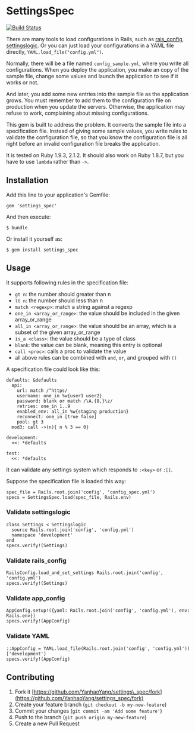 # SettingsSpec

[![Build Status](https://travis-ci.org/YanhaoYang/settings_spec.svg?branch=master)](https://travis-ci.org/YanhaoYang/settings_spec)

There are many tools to load configurations in Rails, such as
[rais\_config](https://github.com/railsconfig/rails_config),
[settingslogic](https://github.com/binarylogic/settingslogic).
Or you can just load your configurations in a YAML file directly,
`YAML.load_file("config.yml")`.

Normally, there will be a file named `config_sample.yml`, where
you write all configurations. When you deploy the application,
you make an copy of the sample file, change some values and launch
the application to see if it works or not.

And later, you add some new entries into the sample file as the
application grows. You must remember to add them to the configuration
file on production when you update the servers. Otherwise, the
application may refuse to work, complaining about missing configurations.

This gem is built to address the problem. It converts the sample
file into a specification file. Instead of giving some sample values,
you write rules to validate the configuration file, so that you know
the configuration file is all right before an invalid configuration
file breaks the application.

It is tested on Ruby 1.9.3, 2.1.2. It should also work on Ruby 1.8.7,
but you have to use `lambda` rather than `->`.

## Installation

Add this line to your application's Gemfile:

    gem 'settings_spec'

And then execute:

    $ bundle

Or install it yourself as:

    $ gem install settings_spec

## Usage

It supports following rules in the specification file:

* `gt n`: the number should greater than n
* `lt n`: the number should less than n
* `match <regexp>`: match a string against a regexp
* `one_in <array_or_range>`: the value should be included in the given array\_or\_range
* `all_in <array_or_range>`: the value should be an array, which is a subset of the given array\_or\_range
* `is_a <class>`: the value should be a type of class
* `blank`: the value can be blank, meaning this entry is optional
* `call <proc>`: calls a proc to validate the value
* all above rules can be combined with `and`, `or`, and grouped with `()`

A specification file could look like this:

    defaults: &defaults
      api:
        url: match /^https/
        username: one_in %w{user1 user2}
        password: blank or match /\A.{8,}\z/
        retries: one_in 1..9
        enabled_env: all_in %w{staging production}
        reconnect: one_in [true false]
        pool: gt 3
      mod3: call ->(n){ n % 3 == 0}

    development:
      <<: *defaults

    test:
      <<: *defaults

It can validate any settings system which responds to `:<key>` or `:[]`.

Suppose the specification file is loaded this way:

    spec_file = Rails.root.join('config', 'config_spec.yml')
    specs = SettingsSpec.load(spec_file, Rails.env)

### Validate settingslogic

    class Settings < Settingslogic
      source Rails.root.join('config', 'config.yml')
      namespace 'development'
    end
    specs.verify!(Settings)

### Validate rails\_config

    RailsConfig.load_and_set_settings Rails.root.join('config', 'config.yml')
    specs.verify!(Settings)

### Validate app\_config

    AppConfig.setup!({yaml: Rails.root.join('config', 'config.yml'), env: Rails.env})
    specs.verify!(AppConfig)

### Validate YAML

    ::AppConfig = YAML.load_file(Rails.root.join('config', 'config.yml'))['development']
    specs.verify!(AppConfig)

## Contributing

1. Fork it [https://github.com/YanhaoYang/settings\_spec/fork](https://github.com/YanhaoYang/settings_spec/fork)
2. Create your feature branch (`git checkout -b my-new-feature`)
3. Commit your changes (`git commit -am 'Add some feature'`)
4. Push to the branch (`git push origin my-new-feature`)
5. Create a new Pull Request
